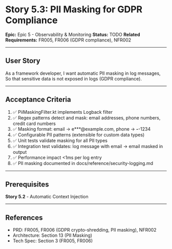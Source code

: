 # Story 5.3: PII Masking for GDPR Compliance

**Epic:** Epic 5 - Observability & Monitoring
**Status:** TODO
**Related Requirements:** FR005, FR006 (GDPR compliance), NFR002

---

## User Story

As a framework developer,
I want automatic PII masking in log messages,
So that sensitive data is not exposed in logs (GDPR compliance).

---

## Acceptance Criteria

1. ✅ PiiMaskingFilter.kt implements Logback filter
2. ✅ Regex patterns detect and mask: email addresses, phone numbers, credit card numbers
3. ✅ Masking format: email → e***@example.com, phone → ***-***-1234
4. ✅ Configurable PII patterns (extensible for custom data types)
5. ✅ Unit tests validate masking for all PII types
6. ✅ Integration test validates: log message with email → email masked in output
7. ✅ Performance impact <1ms per log entry
8. ✅ PII masking documented in docs/reference/security-logging.md

---

## Prerequisites

**Story 5.2** - Automatic Context Injection

---

## References

- PRD: FR005, FR006 (GDPR crypto-shredding, PII masking), NFR002
- Architecture: Section 13 (PII Masking)
- Tech Spec: Section 3 (FR005, FR006)
